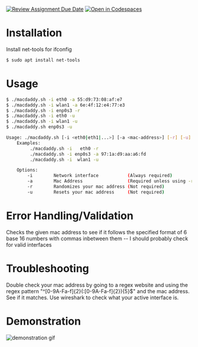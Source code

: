 [![Review Assignment Due Date](https://classroom.github.com/assets/deadline-readme-button-22041afd0340ce965d47ae6ef1cefeee28c7c493a6346c4f15d667ab976d596c.svg)](https://classroom.github.com/a/tp86o73G)
[![Open in Codespaces](https://classroom.github.com/assets/launch-codespace-2972f46106e565e64193e422d61a12cf1da4916b45550586e14ef0a7c637dd04.svg)](https://classroom.github.com/open-in-codespaces?assignment_repo_id=17744419)

# Installation
Install net-tools for ifconfig
```sh
$ sudo apt install net-tools
```

# Usage
```sh
$ ./macdaddy.sh -i eth0 -a 55:d9:73:08:af:e7
$ ./macdaddy.sh -i wlan1 -a 6e:4f:12:e4:77:e3
$ ./macdaddy.sh -i enp0s3 -r
$ ./macdaddy.sh -i eth0 -u
$ ./macdaddy.sh -i wlan1 -u
$ ./macdaddy.sh enp0s3 -u
```
```sh
Usage: ./macdaddy.sh [-i <eth0|eth1|...>] [-a <mac-address>] [-r] [-u]
    Examples:
         ./macdaddy.sh -i   eth0 -r
         ./macdaddy.sh -i enp0s3 -a 97:1a:d9:aa:a6:fd
         ./macdaddy.sh -i  wlan1 -u

    Options:
        -i        Network interface           (Always required)
        -a        Mac Address                 (Required unless using -r or -u)
        -r        Randomizes your mac address (Not required)
        -u        Resets your mac address     (Not required)
```

# Error Handling/Validation
Checks the given mac address to see if it follows the specified format of 6 base 16 numbers with commas inbetween them
-- I should probably check for valid interfaces

# Troubleshooting
Double check your mac address by going to a regex website and using the regex pattern "^[0-9A-Fa-f]{2}(:[0-9A-Fa-f]{2}){5}$" and the mac address. See if it matches.
Use wireshark to check what your active interface is.

# Demonstration
![demonstration gif](./macdaddy.gif)
